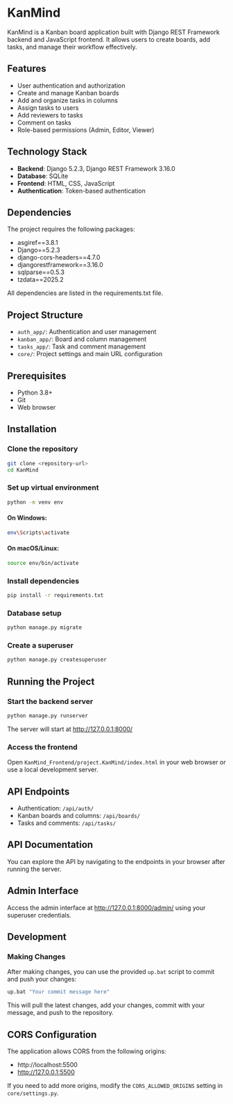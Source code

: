 # KanMind

KanMind is a Kanban board application built with Django REST Framework backend and JavaScript frontend. It allows users to create boards, add tasks, and manage their workflow effectively.

## Features

- User authentication and authorization
- Create and manage Kanban boards
- Add and organize tasks in columns
- Assign tasks to users
- Add reviewers to tasks
- Comment on tasks
- Role-based permissions (Admin, Editor, Viewer)

## Technology Stack

- **Backend**: Django 5.2.3, Django REST Framework 3.16.0
- **Database**: SQLite
- **Frontend**: HTML, CSS, JavaScript
- **Authentication**: Token-based authentication

## Dependencies

The project requires the following packages:
- asgiref==3.8.1
- Django==5.2.3
- django-cors-headers==4.7.0
- djangorestframework==3.16.0
- sqlparse==0.5.3
- tzdata==2025.2

All dependencies are listed in the requirements.txt file.

## Project Structure

- `auth_app/`: Authentication and user management
- `kanban_app/`: Board and column management
- `tasks_app/`: Task and comment management
- `core/`: Project settings and main URL configuration

## Prerequisites

- Python 3.8+
- Git
- Web browser

## Installation

### Clone the repository

```bash
git clone <repository-url>
cd KanMind
```

### Set up virtual environment

```bash
python -m venv env
```

#### On Windows:

```bash
env\Scripts\activate
```

#### On macOS/Linux:

```bash
source env/bin/activate
```

### Install dependencies

```bash
pip install -r requirements.txt
```

### Database setup

```bash
python manage.py migrate
```

### Create a superuser

```bash
python manage.py createsuperuser
```

## Running the Project

### Start the backend server

```bash
python manage.py runserver
```

The server will start at http://127.0.0.1:8000/

### Access the frontend

Open `KanMind_Frontend/project.KanMind/index.html` in your web browser or use a local development server.

## API Endpoints

- Authentication: `/api/auth/`
- Kanban boards and columns: `/api/boards/`
- Tasks and comments: `/api/tasks/`

## API Documentation

You can explore the API by navigating to the endpoints in your browser after running the server.

## Admin Interface

Access the admin interface at http://127.0.0.1:8000/admin/ using your superuser credentials.

## Development

### Making Changes

After making changes, you can use the provided `up.bat` script to commit and push your changes:

```bash
up.bat "Your commit message here"
```

This will pull the latest changes, add your changes, commit with your message, and push to the repository.

## CORS Configuration

The application allows CORS from the following origins:
- http://localhost:5500
- http://127.0.0.1:5500

If you need to add more origins, modify the `CORS_ALLOWED_ORIGINS` setting in `core/settings.py`.